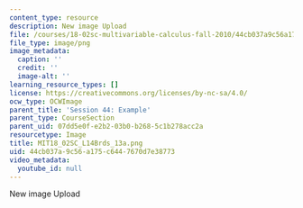 ```yaml
---
content_type: resource
description: New image Upload
file: /courses/18-02sc-multivariable-calculus-fall-2010/44cb037a9c56a175c6447670d7e38773_MIT18_02SC_L14Brds_13a.png
file_type: image/png
image_metadata:
  caption: ''
  credit: ''
  image-alt: ''
learning_resource_types: []
license: https://creativecommons.org/licenses/by-nc-sa/4.0/
ocw_type: OCWImage
parent_title: 'Session 44: Example'
parent_type: CourseSection
parent_uid: 07dd5e0f-e2b2-03b0-b268-5c1b278acc2a
resourcetype: Image
title: MIT18_02SC_L14Brds_13a.png
uid: 44cb037a-9c56-a175-c644-7670d7e38773
video_metadata:
  youtube_id: null
---
```

New image Upload